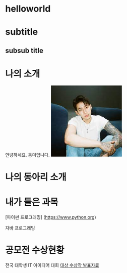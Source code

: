 # helloworld
# subtitle
## subsub title

# 나의 소개
안녕하세요. 동미입니다.
<img src="1.jpg"/>  <br>

# 나의 동아리 소개

# 내가 들은 과목

[파이썬 프로그래밍] (https://www.python.org)

자바 프로그래밍

# 공모전 수상현황
전국 대학생 IT 아이디어 대회
[대상 수상작 발표자료](presentation.pptx)


